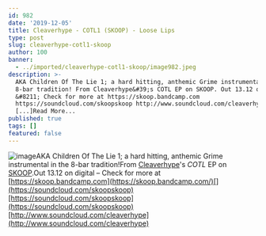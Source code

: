 ```yaml
---
id: 982
date: '2019-12-05'
title: Cleaverhype - COTL1 (SKOOP) - Loose Lips
type: post
slug: cleaverhype-cotl1-skoop
author: 100
banner:
  - ../imported/cleaverhype-cotl1-skoop/image982.jpeg
description: >-
  AKA Children Of The Lie 1; a hard hitting, anthemic Grime instrumental in the
  8-bar tradition! From Cleaverhype&#39;s COTL EP on SKOOP. Out 13.12 on digital
  &#8211; Check for more at https://skoop.bandcamp.com
  https://soundcloud.com/skoopskoop http://www.soundcloud.com/cleaverhype
  [...]Read More...
published: true
tags: []
featured: false
---
```

![image](../../imported/cleaverhype-cotl1-skoop/image982.jpeg)AKA Children Of The Lie 1; a hard hitting, anthemic Grime instrumental in the 8-bar tradition!From [Cleaverhype](https://cleaverhype.bandcamp.com/)'s _COTL_ EP on [SKOOP](https://skoop.bandcamp.com/).Out 13.12 on digital – Check for more at [](https://skoop.bandcamp.com/)[https://skoop.bandcamp.com](https://skoop.bandcamp.com/)[](https://soundcloud.com/skoopskoop)[https://soundcloud.com/skoopskoop](https://soundcloud.com/skoopskoop)[http://www.soundcloud.com/cleaverhype](http://www.soundcloud.com/cleaverhype)